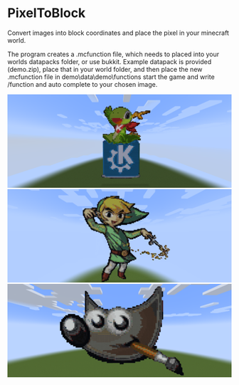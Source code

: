 # PixelToBlock
Convert images into block coordinates and place the pixel in your minecraft world.

The program creates a .mcfunction file, which needs to placed into your worlds datapacks folder, or use bukkit.
Example datapack is provided (demo.zip), place that in your world folder, and then place the new .mcfunction file in demo\data\demo\functions
start the game and write /function and auto complete to your chosen image.

![](screenshots/kde.png)
![](screenshots/link.png)
![](screenshots/gimp.png)

